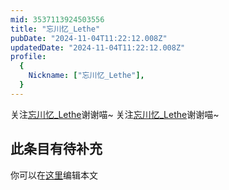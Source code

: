 ```yaml
---
mid: 3537113924503556
title: "忘川忆_Lethe"
pubDate: "2024-11-04T11:22:12.008Z"
updatedDate: "2024-11-04T11:22:12.008Z"
profile:
  {
    Nickname: ["忘川忆_Lethe"],
  }
---
```


关注[忘川忆_Lethe](https://space.bilibili.com/3537113924503556)谢谢喵~ 关注[忘川忆_Lethe](https://space.bilibili.com/3537113924503556)谢谢喵~

## 此条目有待补充
你可以在[这里](https://github.com/Yuhanawa/VTuber.ICU/edit/master/src/content/v/忘川忆_Lethe/index.md)编辑本文
